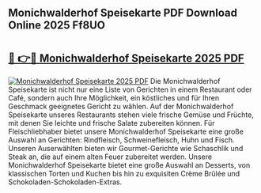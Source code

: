 ## Monichwalderhof Speisekarte PDF Download Online 2025 Ff8UO

# <h2><a href="http://gc5emp.nevu.top/?p=Monichwalderhof+Speisekarte">🔗 👉🔴 Monichwalderhof Speisekarte 2025 PDF</a></h2>

[![Monichwalderhof Speisekarte 2025 PDF](https://i.imgur.com/dBaPXMq.png)](http://gc5emp.nevu.top/?p=Monichwalderhof+Speisekarte)
Die Monichwalderhof Speisekarte ist nicht nur eine Liste von Gerichten in einem Restaurant oder Café, sondern auch Ihre Möglichkeit, ein köstliches und für Ihren Geschmack geeignetes Gericht zu wählen. Auf der Monichwalderhof Speisekarte unseres Restaurants stehen viele frische Gemüse und Früchte, mit denen Sie leichte und frische Salate zubereiten können. Für Fleischliebhaber bietet unsere Monichwalderhof Speisekarte eine große Auswahl an Gerichten: Rindfleisch, Schweinefleisch, Huhn und Fisch. Unseren Auserwählten bieten wir Gourmet-Gerichte wie Schaschlik und Steak an, die auf einem alten Feuer zubereitet werden. Unsere Monichwalderhof Speisekarte bietet eine große Auswahl an Desserts, von klassischen Torten und Kuchen bis hin zu exquisiten Crème Brûlée und Schokoladen-Schokoladen-Extras.
